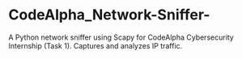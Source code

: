 # CodeAlpha_Network-Sniffer-
A Python network sniffer using Scapy for CodeAlpha Cybersecurity Internship (Task 1). Captures and analyzes IP traffic.

